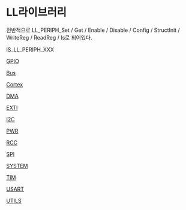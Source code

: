 # LL라이브러리

전반적으로 LL_PERIPH_Set / Get / Enable / Disable / Config / StructInit / WriteReg / ReadReg / Is로 되어있다.

IS_LL_PERIPH_XXX

[GPIO](LL%E1%84%85%E1%85%A1%E1%84%8B%E1%85%B5%E1%84%87%E1%85%B3%E1%84%85%E1%85%A5%E1%84%85%E1%85%B5%20012e8c3ee45f43e6b0d9b9d08f70704e/GPIO%20afce972cfa804701849dde1f9bc87839.md)

[Bus](LL%E1%84%85%E1%85%A1%E1%84%8B%E1%85%B5%E1%84%87%E1%85%B3%E1%84%85%E1%85%A5%E1%84%85%E1%85%B5%20012e8c3ee45f43e6b0d9b9d08f70704e/Bus%207ee765b7ca404abc9a61e50032d336c3.md)

[Cortex](LL%E1%84%85%E1%85%A1%E1%84%8B%E1%85%B5%E1%84%87%E1%85%B3%E1%84%85%E1%85%A5%E1%84%85%E1%85%B5%20012e8c3ee45f43e6b0d9b9d08f70704e/Cortex%201e9703e2815040eba3ea5978d638dbc0.md)

[DMA](LL%E1%84%85%E1%85%A1%E1%84%8B%E1%85%B5%E1%84%87%E1%85%B3%E1%84%85%E1%85%A5%E1%84%85%E1%85%B5%20012e8c3ee45f43e6b0d9b9d08f70704e/DMA%20b21b5a3ef6194ef1bc2171295daff964.md)

[EXTI](LL%E1%84%85%E1%85%A1%E1%84%8B%E1%85%B5%E1%84%87%E1%85%B3%E1%84%85%E1%85%A5%E1%84%85%E1%85%B5%20012e8c3ee45f43e6b0d9b9d08f70704e/EXTI%205aeef27c955742e5a7c9f87233776e6d.md)

[I2C](LL%E1%84%85%E1%85%A1%E1%84%8B%E1%85%B5%E1%84%87%E1%85%B3%E1%84%85%E1%85%A5%E1%84%85%E1%85%B5%20012e8c3ee45f43e6b0d9b9d08f70704e/I2C%20db5dbc4901a24858a6bea49119870b3f.md)

[PWR](LL%E1%84%85%E1%85%A1%E1%84%8B%E1%85%B5%E1%84%87%E1%85%B3%E1%84%85%E1%85%A5%E1%84%85%E1%85%B5%20012e8c3ee45f43e6b0d9b9d08f70704e/PWR%20a707ce3aab7d48f6872c07787518a59d.md)

[RCC](LL%E1%84%85%E1%85%A1%E1%84%8B%E1%85%B5%E1%84%87%E1%85%B3%E1%84%85%E1%85%A5%E1%84%85%E1%85%B5%20012e8c3ee45f43e6b0d9b9d08f70704e/RCC%20638cd61c930143ea8951941d2cbb77da.md)

[SPI](LL%E1%84%85%E1%85%A1%E1%84%8B%E1%85%B5%E1%84%87%E1%85%B3%E1%84%85%E1%85%A5%E1%84%85%E1%85%B5%20012e8c3ee45f43e6b0d9b9d08f70704e/SPI%20abcef28d5fbe4d08b474af8670cec6b4.md)

[SYSTEM](LL%E1%84%85%E1%85%A1%E1%84%8B%E1%85%B5%E1%84%87%E1%85%B3%E1%84%85%E1%85%A5%E1%84%85%E1%85%B5%20012e8c3ee45f43e6b0d9b9d08f70704e/SYSTEM%2039930faee999471aa9e023e57dd781cc.md)

[TIM](LL%E1%84%85%E1%85%A1%E1%84%8B%E1%85%B5%E1%84%87%E1%85%B3%E1%84%85%E1%85%A5%E1%84%85%E1%85%B5%20012e8c3ee45f43e6b0d9b9d08f70704e/TIM%20928a5989f81c475ab42d735bf2f1ec2e.md)

[USART](LL%E1%84%85%E1%85%A1%E1%84%8B%E1%85%B5%E1%84%87%E1%85%B3%E1%84%85%E1%85%A5%E1%84%85%E1%85%B5%20012e8c3ee45f43e6b0d9b9d08f70704e/USART%20d41bd802cf774ee99292e9eeb66564eb.md)

[UTILS](LL%E1%84%85%E1%85%A1%E1%84%8B%E1%85%B5%E1%84%87%E1%85%B3%E1%84%85%E1%85%A5%E1%84%85%E1%85%B5%20012e8c3ee45f43e6b0d9b9d08f70704e/UTILS%206b89afcdb90744eb8caa4f7f7527a54b.md)